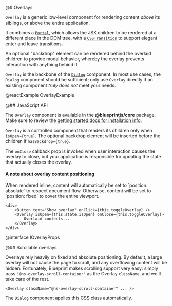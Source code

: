 @# Overlays

`Overlay` is a generic low-level component for rendering content _above_ its siblings, or above the
entire application.

It combines a [`Portal`](#core/components/portal), which allows the JSX children to be rendered at a
different place in the DOM tree, with a
[`CSSTransition`](https://reactcommunity.org/react-transition-group/) to support elegant
enter and leave transitions.

An optional "backdrop" element can be rendered behind the overlaid children to provide modal
behavior, whereby the overlay prevents interaction with anything behind it.

`Overlay` is the backbone of the [`Dialog`](#core/components/dialog) component. In most use cases, the
`Dialog` component should be sufficient; only use `Overlay` directly if an existing component _truly
does not_ meet your needs.

@reactExample OverlayExample

@## JavaScript API

The `Overlay` component is available in the __@blueprintjs/core__ package.
Make sure to review the [getting started docs for installation info](#blueprint/getting-started).

`Overlay` is a controlled component that renders its children only when `isOpen={true}`. The
optional backdrop element will be inserted before the children if `hasBackdrop={true}`.

The `onClose` callback prop is invoked when user interaction causes the overlay to close,
but your application is responsible for updating the state that actually closes the overlay.

<div class="@ns-callout @ns-intent-primary @ns-icon-info-sign">
    <div class="@ns-callout-text">
        <h4 class="@ns-heading">A note about overlay content positioning</h4>
        When rendered inline, content will automatically be set to `position: absolute` to respect
        document flow. Otherwise, content will be set to `position: fixed` to cover the entire viewport.
    </div>
</div>

```tsx
<div>
    <Button text="Show overlay" onClick={this.toggleOverlay} />
    <Overlay isOpen={this.state.isOpen} onClose={this.toggleOverlay}>
        Overlaid contents...
    </Overlay>
</div>
```

@interface IOverlayProps

@## Scrollable overlays

Overlays rely heavily on fixed and absolute positioning. By default, a large overlay will not cause
the page to scroll, and any overflowing content will be hidden. Fortunately, Blueprint makes
scrolling support very easy: simply pass `"@ns-overlay-scroll-container"` as the Overlay `className`,
and we'll take care of the rest.

```tsx
<Overlay className="@ns-overlay-scroll-container" ... />
```

The `Dialog` component applies this CSS class automatically.

